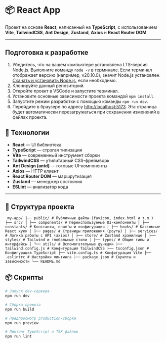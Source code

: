 # 📦 React App

Проект на основе **React**, написанный на **TypeScript**, с использованием **Vite**, **TailwindCSS**, **Ant Design**, **Zustand**, **Axios** и **React Router DOM**.

---

## Подготовка к разработке

1. Убедитесь, что на вашем компьютере установлена LTS-версия Node.js. Выполните команду `node -v` в терминале. Если терминал отображает версию (например, v20.10.0), значит Node.js установлен. [Скачать и установить Node.js](https://nodejs.org/en/), если необходимо.
2. Клонируйте данный репозиторий.
3. Откройте проект в VSCode и запустите терминал.
4. Установите основные зависимости проекта командой `npm install`.
5. Запустите режим разработки с помощью команды `npm run dev`.
6. Перейдите в браузере по адресу [http://localhost:5173](http://localhost:5173). Эта страница будет автоматически перезагружаться при сохранении изменений в файлах проекта.

## 🚀 Технологии

- **React** — UI библиотека
- **TypeScript** — строгая типизация
- **Vite** — современный инструмент сборки
- **TailwindCSS** — утилитарный CSS-фреймворк
- **Ant Design (antd)** — готовые UI-компоненты
- **Axios** — HTTP клиент
- **React Router DOM** — маршрутизация
- **Zustand** — менеджер состояния
- **ESLint** — анализатор кода

---

## 📁 Структура проекта

<pre><code> my-app/ ├── public/ # Публичные файлы (favicon, index.html и т.п.) ├── src/ │ ├── components/ # Переиспользуемые UI-компоненты │ ├── constants/ # Константы, enum'ы и конфигурации │ ├── hooks/ # Кастомные React хуки │ ├── pages/ # Страницы приложения (роуты) │ ├── services/ # Логика работы с API (axios) │ ├── store/ # Zustand хранилище │ ├── styles/ # Tailwind и глобальные стили │ ├── types/ # Общие типы и интерфейсы │ └── utils/ # Вспомогательные функции ├── tailwind.config.js # Конфигурация TailwindCSS ├── tsconfig.json # Конфигурация TypeScript ├── vite.config.ts # Конфигурация Vite ├── .eslintrc # Настройки линтинга ├── package.json # Скрипты и зависимости └── README.md </code></pre>

## 📦 Скрипты

```bash
# Запуск dev-сервера
npm run dev

# Сборка проекта
npm run build

# Предпросмотр production-сборки
npm run preview

# Линтинг TypeScript и TSX файлов
npm run lint
